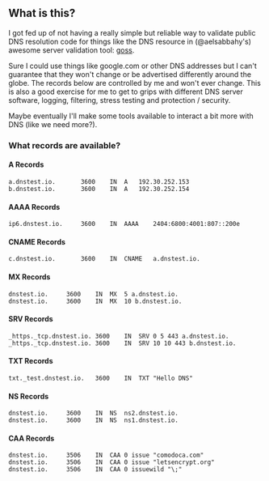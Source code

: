 ## What is this?
I got fed up of not having a really simple but reliable way to validate public DNS resolution code for things like the DNS resource in (@aelsabbahy's) awesome server validation tool: [goss](https://goss.rocks).

Sure I could use things like google.com or other DNS addresses but I can't guarantee that they won't change or be advertised differently around the globe. The records below are controlled by me and won't ever change. This is also a good exercise for me to get to grips with different DNS server software, logging, filtering, stress testing and protection / security. 

Maybe eventually I'll make some tools available to interact a bit more with DNS (like we need more?).

### What records are available?

#### A Records
```
a.dnstest.io.		3600	IN	A	192.30.252.153
b.dnstest.io.		3600	IN	A	192.30.252.154
```

#### AAAA Records
```
ip6.dnstest.io.		3600	IN	AAAA	2404:6800:4001:807::200e
```

#### CNAME Records
```
c.dnstest.io.		3600	IN	CNAME	a.dnstest.io.
```

#### MX Records
```
dnstest.io.		3600	IN	MX	5 a.dnstest.io.
dnstest.io.		3600	IN	MX	10 b.dnstest.io.
```

#### SRV Records
```
_https._tcp.dnstest.io.	3600	IN	SRV	0 5 443 a.dnstest.io.
_https._tcp.dnstest.io.	3600	IN	SRV	10 10 443 b.dnstest.io.
```

#### TXT Records
```
txt._test.dnstest.io.	3600	IN	TXT	"Hello DNS"
```

#### NS Records
```
dnstest.io.		3600	IN	NS	ns2.dnstest.io.
dnstest.io.		3600	IN	NS	ns1.dnstest.io.
```

#### CAA Records
```
dnstest.io.		3506	IN	CAA	0 issue "comodoca.com"
dnstest.io.		3506	IN	CAA	0 issue "letsencrypt.org"
dnstest.io.		3506	IN	CAA	0 issuewild "\;"
```
